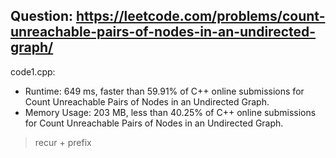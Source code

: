 ## Question: https://leetcode.com/problems/count-unreachable-pairs-of-nodes-in-an-undirected-graph/

code1.cpp:
* Runtime: 649 ms, faster than 59.91% of C++ online submissions for Count Unreachable Pairs of Nodes in an Undirected Graph.
* Memory Usage: 203 MB, less than 40.25% of C++ online submissions for Count Unreachable Pairs of Nodes in an Undirected Graph.
> recur + prefix